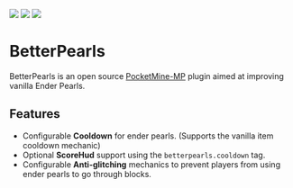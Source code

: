 [![](https://poggit.pmmp.io/shield.state/BetterPearls)](https://poggit.pmmp.io/p/BetterPearls)
[![](https://poggit.pmmp.io/shield.api/BetterPearls)](https://poggit.pmmp.io/p/BetterPearls)
[![](https://poggit.pmmp.io/shield.dl.total/BetterPearls)](https://poggit.pmmp.io/p/BetterPearls)

# BetterPearls
BetterPearls is an open source [PocketMine-MP](https://pmmp.io/) plugin aimed at improving vanilla Ender Pearls.

## Features
- Configurable **Cooldown** for ender pearls. (Supports the vanilla item cooldown mechanic)
- Optional **ScoreHud** support using the `betterpearls.cooldown` tag.
- Configurable **Anti-glitching** mechanics to prevent players from using ender pearls to go through blocks.